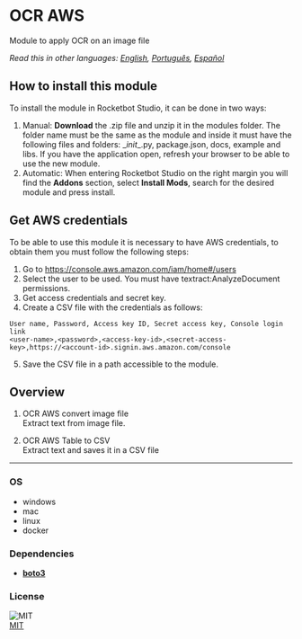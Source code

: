 



# OCR AWS
  
Module to apply OCR on an image file  

*Read this in other languages: [English](README.md), [Português](README.pr.md), [Español](README.es.md)*

## How to install this module
  
To install the module in Rocketbot Studio, it can be done in two ways:
1. Manual: __Download__ the .zip file and unzip it in the modules folder. The folder name must be the same as the module and inside it must have the following files and folders: \__init__.py, package.json, docs, example and libs. If you have the application open, refresh your browser to be able to use the new module.
2. Automatic: When entering Rocketbot Studio on the right margin you will find the **Addons** section, select **Install Mods**, search for the desired module and press install.  

## Get AWS credentials
To be able to use this module it is necessary to have AWS credentials, to obtain them you must follow the following steps:
1. Go to https://console.aws.amazon.com/iam/home#/users
2. Select the user to be used. You must have textract:AnalyzeDocument permissions.
3. Get access credentials and secret key.
4. Create a CSV file with the credentials as follows:
```
User name, Password, Access key ID, Secret access key, Console login link
<user-name>,<password>,<access-key-id>,<secret-access-key>,https://<account-id>.signin.aws.amazon.com/console
```
5. Save the CSV file in a path accessible to the module.

## Overview


1. OCR AWS convert image file  
Extract text from image file.

2. OCR AWS Table to CSV  
Extract text and saves it in a CSV file  




----
### OS

- windows
- mac
- linux
- docker

### Dependencies
- [**boto3**](https://pypi.org/project/boto3/)
### License
  
![MIT](https://camo.githubusercontent.com/107590fac8cbd65071396bb4d04040f76cde5bde/687474703a2f2f696d672e736869656c64732e696f2f3a6c6963656e73652d6d69742d626c75652e7376673f7374796c653d666c61742d737175617265)  
[MIT](http://opensource.org/licenses/mit-license.ph)